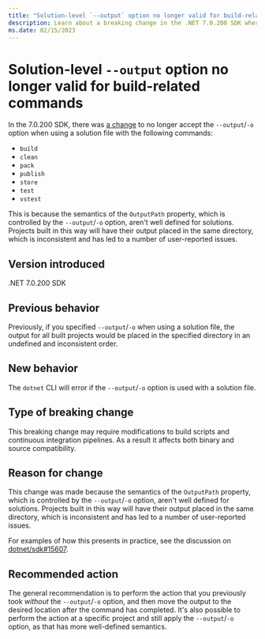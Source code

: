 ```yaml
---
title: "Solution-level `--output` option no longer valid for build-related commands"
description: Learn about a breaking change in the .NET 7.0.200 SDK where using the `--output` option is no longer valid when using a solution file
ms.date: 02/15/2023
---
```

# Solution-level `--output` option no longer valid for build-related commands

In the 7.0.200 SDK, there was [a change](https://github.com/dotnet/sdk/pull/29065) to no longer accept the `--output`/`-o` option when using a solution file with the following commands:

* `build`
* `clean`
* `pack`
* `publish`
* `store`
* `test`
* `vstest`

This is because the semantics of the `OutputPath` property, which is controlled by the `--output`/`-o` option, aren't well defined for solutions. Projects built in this way will have their output placed in the same directory, which is inconsistent and has led to a number of user-reported issues.

## Version introduced

.NET 7.0.200 SDK

## Previous behavior

Previously, if you specified `--output`/`-o` when using a solution file, the output for all built projects would be placed in the specified directory in an undefined and inconsistent order.

## New behavior

The `dotnet` CLI will error if the `--output`/`-o` option is used with a solution file.

## Type of breaking change

This breaking change may require modifications to build scripts and continuous integration pipelines. As a result it affects both binary and source compatibility.

## Reason for change

This change was made because the semantics of the `OutputPath` property, which is controlled by the `--output`/`-o` option, aren't well defined for solutions. Projects built in this way will have their output placed in the same directory, which is inconsistent and has led to a number of user-reported issues.

For examples of how this presents in practice, see the discussion on [dotnet/sdk#15607](https://github.com/dotnet/sdk/issues/15607).

## Recommended action

The general recommendation is to perform the action that you previously took _without_ the `--output`/`-o` option, and then move the output to the desired location after the command has completed. It's also possible to perform the action at a specific project and still apply the `--output`/`-o` option, as that has more well-defined semantics.
